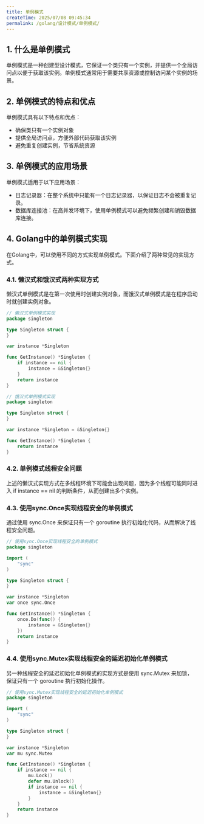 ```yaml
---
title: 单例模式
createTime: 2025/07/08 09:45:34
permalink: /golang/设计模式/单例模式/
---
```

## 1. 什么是单例模式
单例模式是一种创建型设计模式，它保证一个类只有一个实例，并提供一个全局访问点以便于获取该实例。单例模式通常用于需要共享资源或控制访问某个实例的场景。

## 2. 单例模式的特点和优点
单例模式具有以下特点和优点：

- 确保类只有一个实例对象
- 提供全局访问点，方便外部代码获取该实例
- 避免重复创建实例，节省系统资源

## 3. 单例模式的应用场景
单例模式适用于以下应用场景：

- 日志记录器：在整个系统中只能有一个日志记录器，以保证日志不会被重复记录。
- 数据库连接池：在高并发环境下，使用单例模式可以避免频繁创建和销毁数据库连接。

## 4. Golang中的单例模式实现
在Golang中，可以使用不同的方式实现单例模式。下面介绍了两种常见的实现方式。

### 4.1. 懒汉式和饿汉式两种实现方式
懒汉式单例模式是在第一次使用时创建实例对象，而饿汉式单例模式是在程序启动时就创建实例对象。
```go
// 懒汉式单例模式实现
package singleton

type Singleton struct {
}

var instance *Singleton

func GetInstance() *Singleton {
    if instance == nil {
        instance = &Singleton{}
    }
    return instance
}

// 饿汉式单例模式实现
package singleton

type Singleton struct {
}

var instance *Singleton = &Singleton{}

func GetInstance() *Singleton {
    return instance
}
```

### 4.2. 单例模式线程安全问题
上述的懒汉式实现方式在多线程环境下可能会出现问题，因为多个线程可能同时进入 if instance == nil 的判断条件，从而创建出多个实例。

### 4.3. 使用sync.Once实现线程安全的单例模式
通过使用 sync.Once 来保证只有一个 goroutine 执行初始化代码，从而解决了线程安全问题。
```go
// 使用sync.Once实现线程安全的单例模式
package singleton

import (
    "sync"
)

type Singleton struct {
}

var instance *Singleton
var once sync.Once

func GetInstance() *Singleton {
    once.Do(func() {
        instance = &Singleton{}
    })
    return instance
}
```

### 4.4. 使用sync.Mutex实现线程安全的延迟初始化单例模式
另一种线程安全的延迟初始化单例模式的实现方式是使用 sync.Mutex 来加锁，保证只有一个 goroutine 执行初始化操作。
```go
// 使用sync.Mutex实现线程安全的延迟初始化单例模式
package singleton

import (
    "sync"
)

type Singleton struct {
}

var instance *Singleton
var mu sync.Mutex

func GetInstance() *Singleton {
    if instance == nil {
        mu.Lock()
        defer mu.Unlock()
        if instance == nil {
            instance = &Singleton{}
        }
    }
    return instance
}
```